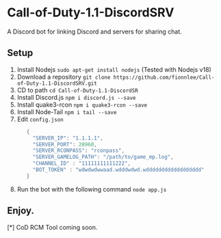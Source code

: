 # Call-of-Duty-1.1-DiscordSRV
A Discord bot for linking Discord and servers for sharing chat.

## Setup

1. Install Nodejs `sudo apt-get install nodejs` (Tested with Nodejs v18)
2. Download a repository `git clone https://github.com/fionnlee/Call-of-Duty-1.1-DiscordSRV.git`
3. CD to path `cd Call-of-Duty-1.1-DiscordSR`
4. Install Discord.js `npm i discord.js --save`
5. Install quake3-rcon `npm i quake3-rcon --save`
6. Install Node-Tail `npm i tail --save`
7. Edit `config.json`
   ```c
      {
        "SERVER_IP": "1.1.1.1",
        "SERVER_PORT": 28960,
        "SERVER_RCONPASS": "rconpass",
        "SERVER_GAMELOG_PATH": "/path/to/game_mp.log",
        "CHANNEL_ID" : "11111111111222",
        "BOT_TOKEN" : "wdwdwdwwaad.wdddwdwd.wdddddddddddddddddd"
      }
   ```
8. Run the bot with the following command `node app.js`

## Enjoy.
[*] CoD RCM Tool coming soon.
